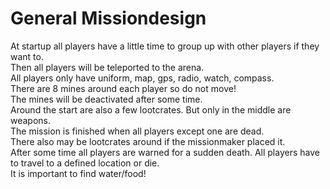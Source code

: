 # General Missiondesign
At startup all players have a little time to group up with other players if they want to.  
Then all players will be teleported to the arena.  
All players only have uniform, map, gps, radio, watch, compass.  
There are 8 mines around each player so do not move!  
The mines will be deactivated after some time.  
Around the start are also a few lootcrates. But only in the middle are weapons.  
The mission is finished when all players except one are dead.  
There also may be lootcrates around if the missionmaker placed it.  
After some time all players are warned for a sudden death. All players have to travel to a defined location or die.  
It is important to find water/food!  